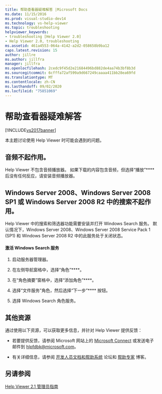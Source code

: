```yaml
---
title: 帮助查看器疑难解答 |Microsoft Docs
ms.date: 11/15/2016
ms.prod: visual-studio-dev14
ms.technology: vs-help-viewer
ms.topic: troubleshooting
helpviewer_keywords:
- troubleshooting [Help Viewer 2.0]
- Help Viewer 2.0, troubleshooting
ms.assetid: 461a4553-064a-4142-a2d2-058658b9ba12
caps.latest.revision: 15
author: jillre
ms.author: jillfra
manager: jillfra
ms.openlocfilehash: 2cedc9f45d2e21684496bd882de4aa74b3bf8b3d
ms.sourcegitcommit: 6cfffa72af599a9d667249caaaa411bb28ea69fd
ms.translationtype: MT
ms.contentlocale: zh-CN
ms.lasthandoff: 09/02/2020
ms.locfileid: "75851069"
---
```

# <a name="troubleshooting-the-help-viewer"></a>帮助查看器疑难解答
[!INCLUDE[vs2017banner](../includes/vs2017banner.md)]

本主题讨论使用 Help Viewer 时可能会遇到的问题。

## <a name="audio-doesnt-work"></a>音频不起作用。
 Help Viewer 不包含音频播放器。 如果下载的内容包含音频，但选择“播放”**** 后没有任何反应，请安装音频播放器。

## <a name="search-doesnt-work-in-windows-server-2008-windows-server-2008-with-sp1-or-windows-server-2008-r2"></a>Windows Server 2008、Windows Server 2008 SP1 或 Windows Server 2008 R2 中的搜索不起作用。
 Help Viewer 中的搜索和筛选器功能需要安装并打开 Windows Search 服务。 默认情况下，Windows Server 2008、Windows Server 2008 Service Pack 1 (SP1) 和 Windows Server 2008 R2 中的此服务处于关闭状态。

#### <a name="to-activate-windows-search-service"></a>激活 Windows Search 服务

1. 启动服务器管理器。

2. 在左侧导航窗格中，选择“角色”****。

3. 在“角色摘要”窗格中，选择“添加角色”****。

4. 选择“文件服务”角色，然后选择“下一步”**** 按钮。

5. 选择 Windows Search 角色服务。

## <a name="additional-resources"></a>其他资源
 通过使用以下资源，可以获取更多信息，并针对 Help Viewer 提供反馈：

- 若要提供反馈，请参阅 Microsoft 网站上的 [Microsoft Connect](https://connect.microsoft.com/) 或发送电子邮件到 [hlpfdbk@microsoft.com](mailto:hlpfdbk@microsoft.com)。

- 有关详细信息，请参阅 [开发人员文档和帮助系统](https://social.msdn.microsoft.com/Forums/en-US/devdocs/threads) 论坛和 [帮助专家](https://blogs.msdn.com/b/thehelpguy/) 博客。

## <a name="see-also"></a>另请参阅
 [Help Viewer 2.1 管理员指南](https://msdn.microsoft.com/library/hh492077(VS.110).aspx)
